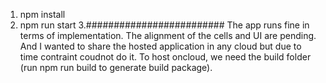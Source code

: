 1. npm install
2. npm run start
3.#########################
The app runs fine in terms of implementation. The alignment of the cells and UI are pending. 
And I wanted to share the hosted application in any cloud but due to time contraint coudnot do it. To host oncloud, we need the build folder (run npm run build to generate build package). 